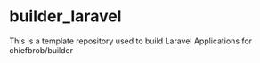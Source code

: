 # builder_laravel
This is a template repository used to build Laravel Applications for chiefbrob/builder
